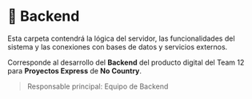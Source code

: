 # 🔧 Backend

Esta carpeta contendrá la lógica del servidor, las funcionalidades del sistema y las conexiones con bases de datos y servicios externos.

Corresponde al desarrollo del **Backend** del producto digital del Team 12 para **Proyectos Express** de **No Country**.

> Responsable principal: Equipo de Backend
